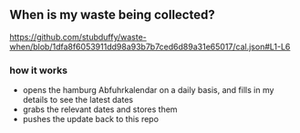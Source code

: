 ## When is my waste being collected?
  https://github.com/stubduffy/waste-when/blob/1dfa8f6053911dd98a93b7b7ced6d89a31e65017/cal.json#L1-L6
  
  ### how it works
  - opens the hamburg Abfuhrkalendar on a daily basis, and fills in my details to see the latest dates
  - grabs the relevant dates and stores them
  - pushes the update back to this repo
  
